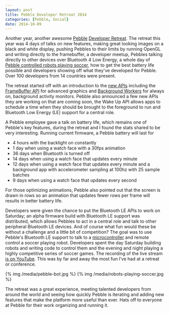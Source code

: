 ```yaml
---
layout: post
title: Pebble Developer Retreat 2014
categories: [Pebble, Social]
date: 2014-10-09
---
```

Another year, another awesome [Pebble](https://getpebble.com/) [Developer Retreat](https://developer.getpebble.com/events/developer-retreat-2014/).
The retreat this year was 4 days of talks on new features, making great looking images on a black and white display,
pushing Pebbles to their limits by running OpenGL and writing directly to the framebuffer, a developer meetup, Pebbles talking
directly to other devices over Bluetooth 4 Low Energy, a whole day of [Pebble controlled robots playing soccer](http://www.youtube.com/watch?v=KSMFjlc6H88),
how to get the best battery life possible and developers showing off what they've developed for Pebble.
Over 100 developers from 14 countries were present.

The retreat started off with an introduction to the [new APIs](https://developer.getpebble.com/2/changelog-2.6.html) including the
[FrameBuffer API](https://developer.getpebble.com/2/api-reference/group___drawing.html#ga8754945b07f6cb168a8acb6ab1aa07aa) for
advanced graphics and [Background Workers](https://developer.getpebble.com/2/guides/background-guide.html) for always on, background
activity monitors. Pebble also announced a few new APIs they are working on that are coming soon, the Wake Up API allows apps to schedule
a time when they should be brought to the foreground to run and Bluetooth Low Energy (LE) support for a central role.

A Pebble employee gave a talk on battery life, which remains one of Pebble's key features, during the retreat and I found the stats
shared to be very interesting. Running current firmware, a Pebble battery will last for

* 4 hours with the backlight on constantly
* 1 day when using a watch face with a 30fps animation
* 36 days when Bluetooth is turned off
* 14 days when using a watch face that updates every minute
* 12 days when using a watch face that updates every minute and a background app with accelerometer sampling at 100hz with 25 sample batches
* 9 days when using a watch face that updates every second

For those optimizing animations, Pebble also pointed out that the screen is drawn in rows so an animation
that updates fewer rows per frame will results in better battery life.

Developers were given the chance to put the Bluetooth LE APIs to work on Saturday; an alpha firmware build with Bluetooth LE support
was distributed, which allows Pebbles to act in a central role and talk to other peripheral Bluetooth LE devices.
And of course what fun would these be without a challenge and a little bit of competition?
The goal was to use Pebble's Bluetooth LE support to talk to a [microcontroller](http://punchthrough.com/bean/)
and remote control a soccer playing robot. Developers spent the day Saturday building robots and writing code
to control them and the evening and night playing a highly competitive series of soccer games.
The recording of the live stream [is on YouTube](http://www.youtube.com/watch?v=KSMFjlc6H88). This was by far and
away the most fun I've had at a retreat or conference.

{% img /media/pebble-bot.jpg %}
{% img /media/robots-playing-soccer.jpg %}

The retreat was a great experience, meeting talented developers from around the world and seeing how quickly Pebble is iterating
and adding new features that make the platform more useful than ever. Hats off to everyone at Pebble for their work organizing
and running it.

